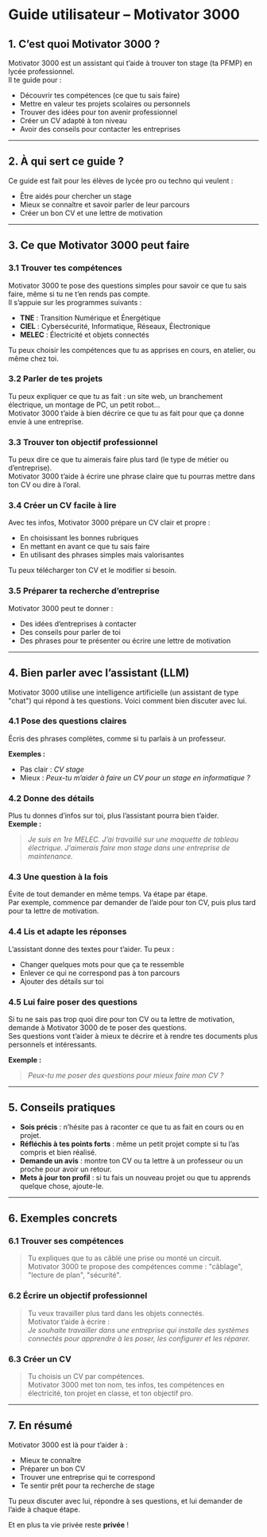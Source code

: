 # Guide utilisateur – Motivator 3000

## 1. C’est quoi Motivator 3000 ?

Motivator 3000 est un assistant qui t’aide à trouver ton stage (ta PFMP) en lycée professionnel.  
Il te guide pour :

- Découvrir tes compétences (ce que tu sais faire)
- Mettre en valeur tes projets scolaires ou personnels
- Trouver des idées pour ton avenir professionnel
- Créer un CV adapté à ton niveau
- Avoir des conseils pour contacter les entreprises

---

## 2. À qui sert ce guide ?

Ce guide est fait pour les élèves de lycée pro ou techno qui veulent :

- Être aidés pour chercher un stage
- Mieux se connaître et savoir parler de leur parcours
- Créer un bon CV et une lettre de motivation

---

## 3. Ce que Motivator 3000 peut faire

### 3.1 Trouver tes compétences

Motivator 3000 te pose des questions simples pour savoir ce que tu sais faire, même si tu ne t’en rends pas compte.  
Il s’appuie sur les programmes suivants :

- **TNE** : Transition Numérique et Énergétique  
- **CIEL** : Cybersécurité, Informatique, Réseaux, Électronique  
- **MELEC** : Électricité et objets connectés  

Tu peux choisir les compétences que tu as apprises en cours, en atelier, ou même chez toi.

### 3.2 Parler de tes projets

Tu peux expliquer ce que tu as fait : un site web, un branchement électrique, un montage de PC, un petit robot…  
Motivator 3000 t’aide à bien décrire ce que tu as fait pour que ça donne envie à une entreprise.

### 3.3 Trouver ton objectif professionnel

Tu peux dire ce que tu aimerais faire plus tard (le type de métier ou d’entreprise).  
Motivator 3000 t’aide à écrire une phrase claire que tu pourras mettre dans ton CV ou dire à l’oral.

### 3.4 Créer un CV facile à lire

Avec tes infos, Motivator 3000 prépare un CV clair et propre :

- En choisissant les bonnes rubriques
- En mettant en avant ce que tu sais faire
- En utilisant des phrases simples mais valorisantes

Tu peux télécharger ton CV et le modifier si besoin.

### 3.5 Préparer ta recherche d’entreprise

Motivator 3000 peut te donner :

- Des idées d’entreprises à contacter
- Des conseils pour parler de toi
- Des phrases pour te présenter ou écrire une lettre de motivation

---

## 4. Bien parler avec l’assistant (LLM)

Motivator 3000 utilise une intelligence artificielle (un assistant de type "chat") qui répond à tes questions. Voici comment bien discuter avec lui.

### 4.1 Pose des questions claires

Écris des phrases complètes, comme si tu parlais à un professeur.

**Exemples :**  
- Pas clair : *CV stage*  
- Mieux : *Peux-tu m’aider à faire un CV pour un stage en informatique ?*

### 4.2 Donne des détails

Plus tu donnes d’infos sur toi, plus l’assistant pourra bien t’aider.  
**Exemple :**  
> *Je suis en 1re MELEC. J’ai travaillé sur une maquette de tableau électrique. J’aimerais faire mon stage dans une entreprise de maintenance.*

### 4.3 Une question à la fois

Évite de tout demander en même temps. Va étape par étape.  
Par exemple, commence par demander de l’aide pour ton CV, puis plus tard pour ta lettre de motivation.

### 4.4 Lis et adapte les réponses

L’assistant donne des textes pour t’aider. Tu peux :

- Changer quelques mots pour que ça te ressemble
- Enlever ce qui ne correspond pas à ton parcours
- Ajouter des détails sur toi

### 4.5 Lui faire poser des questions

Si tu ne sais pas trop quoi dire pour ton CV ou ta lettre de motivation, demande à Motivator 3000 de te poser des questions.  
Ses questions vont t’aider à mieux te décrire et à rendre tes documents plus personnels et intéressants.

**Exemple :**  
> *Peux-tu me poser des questions pour mieux faire mon CV ?*

---

## 5. Conseils pratiques

- **Sois précis** : n’hésite pas à raconter ce que tu as fait en cours ou en projet.  
- **Réfléchis à tes points forts** : même un petit projet compte si tu l’as compris et bien réalisé.  
- **Demande un avis** : montre ton CV ou ta lettre à un professeur ou un proche pour avoir un retour.  
- **Mets à jour ton profil** : si tu fais un nouveau projet ou que tu apprends quelque chose, ajoute-le.

---

## 6. Exemples concrets

### 6.1 Trouver ses compétences
> Tu expliques que tu as câblé une prise ou monté un circuit.  
> Motivator 3000 te propose des compétences comme : "câblage", "lecture de plan", "sécurité".

### 6.2 Écrire un objectif professionnel
> Tu veux travailler plus tard dans les objets connectés.  
> Motivator t’aide à écrire :  
> *Je souhaite travailler dans une entreprise qui installe des systèmes connectés pour apprendre à les poser, les configurer et les réparer.*

### 6.3 Créer un CV
> Tu choisis un CV par compétences.  
> Motivator 3000 met ton nom, tes infos, tes compétences en électricité, ton projet en classe, et ton objectif pro.

---

## 7. En résumé

Motivator 3000 est là pour t’aider à :

- Mieux te connaître  
- Préparer un bon CV  
- Trouver une entreprise qui te correspond  
- Te sentir prêt pour ta recherche de stage  

Tu peux discuter avec lui, répondre à ses questions, et lui demander de l’aide à chaque étape.

Et en plus ta vie privée reste **privée** ! 
